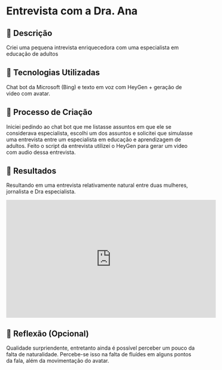 # Entrevista com a Dra. Ana

## 📒 Descrição
Criei uma pequena intrevista enriquecedora com uma especialista em educação de adultos

## 🤖 Tecnologias Utilizadas
Chat bot da Microsoft (Bing) e texto em voz com HeyGen + geração de video com avatar.

## 🧐 Processo de Criação
Iniciei pedindo ao chat bot que me listasse assuntos em que ele se considerava especialista, escolhi um dos assuntos e solicitei que simulasse uma entrevista entre um especialista em educação e aprendizagem de adultos.  Feito o script da entrevista utilizei o HeyGen para gerar um video com audio dessa entrevista.

## 🚀 Resultados
Resultando em uma entrevista relativamente natural entre duas mulheres, jornalista e Dra especialista.
<iframe width="560" height="315" src="https://app.heygen.com/embeds/10af257906c942bfaaf705659317a8e7" title="HeyGen video player" frameborder="0" allow="encrypted-media; fullscreen;" allowfullscreen></iframe>

## 💭 Reflexão (Opcional)
Qualidade surpriendente, entretanto ainda é possível perceber um pouco da falta de naturalidade. Percebe-se isso na falta de fluídes em alguns pontos da fala, além da movimentação do avatar.
